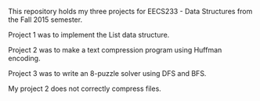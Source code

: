 This repository holds my three projects for EECS233 - Data Structures from the Fall 2015 semester.

Project 1 was to implement the List data structure.

Project 2 was to make a text compression program using Huffman encoding.

Project 3 was to write an 8-puzzle solver using DFS and BFS.

My project 2 does not correctly compress files. 
